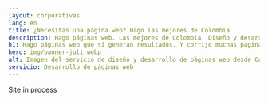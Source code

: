 ```yaml
---
layout: corporativas
lang: en
title: ¿Necesitas una página web? Hago las mejores de Colombia
description: Hago páginas web. Las mejores de Colombia. Diseño y desarrollo las páginas yo mismo. Pero hago algo más. Entra, y si te gusta lo que ves, me escribes.
h1: Hago páginas web que sí generan resultados. Y corrijo muchas páginas también 😉
hero: img/banner-juli.webp
alt: Imagen del servicio de diseño y desarrollo de páginas web desde Colombia
servicio: Desarrollo de páginas web
---
```

Site in process